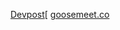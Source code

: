 <a href="https://devpost.com/software/goosemeet?ref_content=user-portfolio&ref_feature=in_progress">Devpost</a>[
<a href="https://www.goosemeet.co/">goosemeet.co</a>
